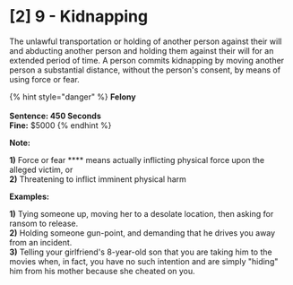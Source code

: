 # \[2] 9 - Kidnapping

The unlawful transportation or holding of another person against their will and abducting another person and holding them against their will for an extended period of time.  A person commits kidnapping by moving another person a substantial distance, without the person's consent, by means of using force or fear.

{% hint style="danger" %}
**Felony**\
\
**Sentence: 450 Seconds**\
**Fine:** $5000
{% endhint %}

**Note:**

**1)** Force or fear **** means actually inflicting physical force upon the alleged victim, or\
**2)** Threatening to inflict imminent physical harm

**Examples:**

**1)** Tying someone up, moving her to a desolate location, then asking for ransom to release.\
**2)** Holding someone gun-point, and demanding that he drives you away from an incident.\
**3)** Telling your girlfriend's 8-year-old son that you are taking him to the movies when, in fact, you have no such intention and are simply "hiding" him from his mother because she cheated on you.
